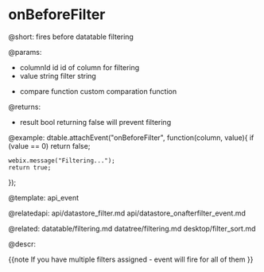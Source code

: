 onBeforeFilter
==============


@short: fires before datatable filtering
	
@params:

- columnId  id  id of column for filtering
- value  string  filter string
* compare  function  custom comparation function

@returns:

- result  bool  returning false will prevent filtering 

@example:
dtable.attachEvent("onBeforeFilter", function(column, value){
    if (value == 0) return false;
    
    webix.message("Filtering...");
    return true;
});

@template:	api_event

@relatedapi:
	api/datastore_filter.md
    api/datastore_onafterfilter_event.md
    
@related:
	datatable/filtering.md
    datatree/filtering.md
    desktop/filter_sort.md
    
@descr:

{{note If you have multiple filters assigned - event will fire for all of them }}
